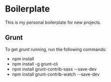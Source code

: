 Boilerplate
===========

This is my personal boilerplate for new projects.

## Grunt

To get _grunt_ running, run the following commands:

* npm install 
* npm install -g grunt-cli
* npm install grunt-contrib-sass --save-dev
* npm install grunt-contrib-watch --save-dev
